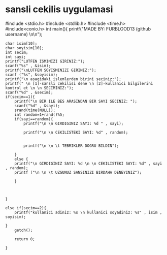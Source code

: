 # sansli cekilis uygulamasi











#include <stdio.h>
#include <stdlib.h>
#include <time.h>
#include<conio.h>
int main(){
	printf("MADE BY: FURBLOOD13 (github username)  \n\n");
	
    char isim[10];
	char soyisim[10];
	int secim;
	int sayi;
	printf("LUTFEN ISMINIZI GIRINIZ:");
	scanf("%s" , &isim);
	printf("\nLUTFEN SOYISMINIZI GIRINIZ:");
	scanf ("%s", &soyisim);
	printf("\n asagidaki islemlerden birini seciniz:");
	printf(" \n [1]-sansli cekilisi dene \n [2]-kullanici bilgilerini kontrol et \n \n SECIMINIZ:");
	scanf("%d" , &secim);
	if(secim==1){
		printf("\n BIR ILE BES ARASINDAN BIR SAYI SECINIZ: ");
		scanf("%d" , &sayi);
		srand(time(NULL));
		int random=1+rand()%5;
		if(sayi==random){
			printf("\n \n GIRDIGINIZ SAYI: %d " , sayi);
			
			printf("\n \n CEKILISTEKI SAYI: %d" , random);
			
				
			printf("\n \n \t TEBRIKLER DOGRU BILDIN");
			
		}
		else {
		printf("\n GIRDIGINIZ SAYI: %d \n \n CEKILISTEKI SAYI: %d" , sayi , random);
		printf ("\n \n \t UZGUNUZ SANSINIZI BIRDAHA DENEYINIZ");
		
		}
		
		
		
	}	
	
	else if(secim==2){
		printf("kullanici adiniz: %s \n kullanici soyadiniz: %s" , isim , soyisim);
		
	}
		getch();
		
		return 0;
		
	}


